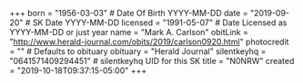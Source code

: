 +++
born = "1956-03-03"        # Date Of Birth YYYY-MM-DD
date = "2019-09-20"        # SK Date YYYY-MM-DD
licensed = "1991-05-07"    # Date Licensed as YYYY-MM-DD or just year
name = "Mark A. Carlson"
obitLink = "http://www.herald-journal.com/obits/2019/carlson0920.html" 
photocredit = "" # Defaults to obituary
obituary = "Herald Journal"
silentkeyhq = "0641571409294451" # silentkeyhq UID for this SK
title = "N0NRW"
created = "2019-10-18T09:37:15-05:00"
+++
